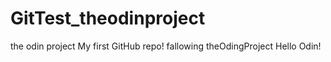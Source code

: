 # GitTest_theodinproject
the odin project
My first GitHub repo! 
fallowing theOdingProject
Hello Odin!
